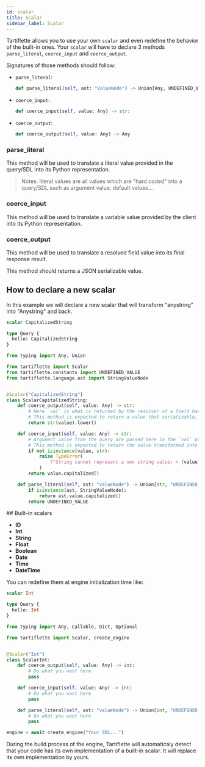 ```yaml
---
id: scalar
title: Scalar
sidebar_label: Scalar
---
```


Tartiflette allows you to use your own `scalar` and even redefine the behavior of the built-in ones.
Your `scalar` will have to declare 3 methods `parse_literal`, `coerce_input` and `coerce_output`.

Signatures of those methods should follow:
* `parse_literal`:
    ```python
    def parse_literal(self, ast: "ValueNode") -> Union[Any, UNDEFINED_VALUE]:
    ```
* `coerce_input`:
    ```python
    def coerce_input(self, value: Any) -> str:
    ```
* `coerce_output`:
    ```python
    def coerce_output(self, value: Any) -> Any
    ```

### parse_literal

This method will be used to translate a literal value provided in the query/SDL into its Python representation.

> Notes: literal values are all values which are "hard coded" into a query/SDL such as argument value, default values...

### coerce_input

This method will be used to translate a variable value provided by the client into its Python representation.

### coerce_output

This method will be used to translate a resolved field value into its final response result.

This method should returns a JSON serializable value.

## How to declare a new scalar

In this example we will declare a new scalar that will transform "anystring" into "Anystring" and back.

```graphql
scalar CapitalizedString

type Query {
  hello: CapitalizedString
}
```

```python
from typing import Any, Union

from tartiflette import Scalar
from tartiflette.constants import UNDEFINED_VALUE
from tartiflette.language.ast import StringValueNode


@Scalar("CapitalizedString")
class ScalarCapitalizedString:
    def coerce_output(self, value: Any) -> str:
        # Here `val` is what is returned by the resolver of a field having for type this scalar.
        # This method is expected to return a value that serializable, that will be returned to the caller.
        return str(value).lower()

    def coerce_input(self, value: Any) -> str:
        # Argument value from the query are passed here in the `val` parameter.
        # This method is expected to return the value transformed into something usable by your code
        if not isinstance(value, str):
            raise TypeError(
                f"String cannot represent a non string value: < {value} >"
            )
        return value.capitalized()

    def parse_literal(self, ast: "valueNode") -> Union[str, "UNDEFINED_VALUE"]:
        if isinstance(ast, StringValueNode):
            return ast.value.capitalized()
        return UNDEFINED_VALUE
```

## Built-in scalars

- **ID**
- **Int**
- **String**
- **Float**
- **Boolean**
- **Date**
- **Time**
- **DateTime**

You can redefine them at engine initialization time like:

```graphql
scalar Int

type Query {
  hello: Int
}
```

```python
from typing import Any, Callable, Dict, Optional

from tartiflette import Scalar, create_engine


@Scalar("Int")
class ScalarInt:
    def coerce_output(self, value: Any) -> int:
        # Do what you want here
        pass

    def coerce_input(self, value: Any) -> int:
        # Do what you want here
        pass

    def parse_literal(self, ast: "valueNode") -> Union[int, "UNDEFINED_VALUE"]:
        # Do what you want here
        pass

engine = await create_engine("Your SDL...")
```

During the build process of the engine, Tartiflette will automaticaly detect that your code has its own implementation of a built-in scalar. It will replace its own implementation by yours.
